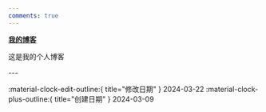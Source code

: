 ```yaml
---
comments: true
---
```


  <div class="col-sm-3">
    <div class="xe-widget xe-conversations box2 label-info" onclick="window.open('https://blog.w1ndys.top', '_blank')" data-toggle="tooltip" data-placement="bottom" title="" data-original-title="https://blog.w1ndys.top">
      <div class="xe-comment-entry">
        <a class="xe-user-img">
          <img data-src="https://blog.w1ndys.top/img/logo/700/whiten.png" class="lozad img-circle" width="40">
        </a>
        <div class="xe-comment">
          <a href="#" class="xe-user-name overflowClip_1">
            <strong>我的博客</strong>
          </a>
          <p class="overflowClip_2">这是我的个人博客</p>
        </div>
      </div>
    </div>
  </div>
---

:material-clock-edit-outline:{ title="修改日期" } 2024-03-22
:material-clock-plus-outline:{ title="创建日期" } 2024-03-09
